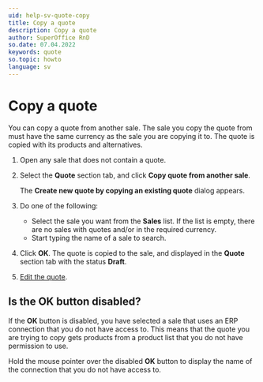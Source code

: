 ```yaml
---
uid: help-sv-quote-copy
title: Copy a quote
description: Copy a quote
author: SuperOffice RnD
so.date: 07.04.2022
keywords: quote
so.topic: howto
language: sv
---
```


# Copy a quote

You can copy a quote from another sale. The sale you copy the quote from must have the same currency as the sale you are copying it to. The quote is copied with its products and alternatives.

1. Open any sale that does not contain a quote.
2. Select the **Quote** section tab, and click **Copy quote from another sale**.

    The **Create new quote by copying an existing quote** dialog appears.

3. Do one of the following:

    * Select the sale you want from the **Sales** list. If the list is empty, there are no sales with quotes and/or in the required currency.
    * Start typing the name of a sale to search.

4. Click **OK**. The quote is copied to the sale, and displayed in the **Quote** section tab with the status **Draft**.

5. [Edit the quote][1].

## Is the OK button disabled?

If the **OK** button is disabled, you have selected a sale that uses an ERP connection that you do not have access to. This means that the quote you are trying to copy gets products from a product list that you do not have permission to use.

Hold the mouse pointer over the disabled **OK** button to display the name of the connection that you do not have access to.

<!-- Referenced links -->
[1]:create.md

<!-- Referenced images -->

